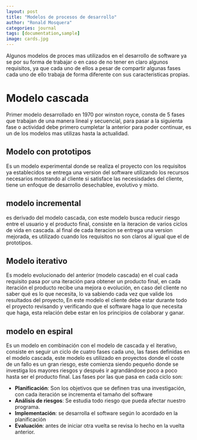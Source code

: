 ```yaml
---
layout: post
title: "Modelos de procesos de desarrollo"
author: "Ronald Mosquera"
categories: journal
tags: [documentation,sample]
image: cards.jpg
---
```


Algunos modelos de proces mas utilizados en el desarrollo de software ya se por su forma de
trabajar o en caso de no tener en claro algunos requisitos, ya que cada uno de ellos a pesar
de compartir algunas fases cada uno de ello trabaja de forma diferente con sus caracteristicas
propias. 

# Modelo cascada

Primer modelo desarrollado en 1970 por winston royce, consta de 5 fases que trabajan de una
manera lineal y secuencial, para pasar a la siguienta fase o actividad debe primero cumpletar
la anterior para poder continuar, es un de los modelos mas utilizas hasta la actualidad.

## Modelo con prototipos

Es un modelo experimental donde se realiza el proyecto con los requisitos ya establecidos se
entrega una version del software utilizando los recursos necesarios mostrando al cliente si
satisface las necesisdades del cliente, tiene un enfoque de desarrollo desechablee, evolutivo
y mixto.

## modelo incremental

es derivado del modelo cascada, con este modelo busca reducir riesgo entre el usuario y el
producto final, consiste en la iteracion de varios ciclos de vida en cascada. al final de cada
iteracion se entrega una version mejorada, es utilizado cuando los requisitos no son claros al
igual que el de prototipos.

## Modelo iterativo

Es modelo evolucionado del anterior (modelo cascada) en el cual cada requisito pasa por una
iteración para obtener un producto final, en cada iteración el producto recibe una mejora o
evolución, en caso del cliente no saber qué es lo que necesita, lo va sabiendo cada vez que
valide los resultados del proyecto, En este modelo el cliente debe estar durante todo el
proyecto revisando y verificando que el software haga lo que necesita que haga, esta relación
debe estar en los principios de colaborar y ganar.

## modelo en espiral

Es un modelo en combinación con el modelo de cascada y el iterativo, consiste en seguir un ciclo de cuatro fases cada uno, las fases definidas en el modelo cascada, este modelo
es utilizado en proyectos donde el coste de un fallo es un gran riesgo, este comienza siendo pequeño donde se investiga los mayores riesgos y después ir agrandándose poco a poco
hasta ser el producto final.
Las fases por las que pasa en cada ciclo son: 
* <b>Planificación</b>: Son los objetivos que se definen tras una investigación, con cada iteración se incrementa el tamaño del software 
* <b>Análisis de riesgos</b>: Se estudia todo riesgo que pueda afectar nuestro programa.
*	<b>Implementación</b>: se desarrolla el software según lo acordado en la planificación 
*	<b>Evaluación</b>: antes de iniciar otra vuelta se revisa lo hecho en la vuelta anterior.


